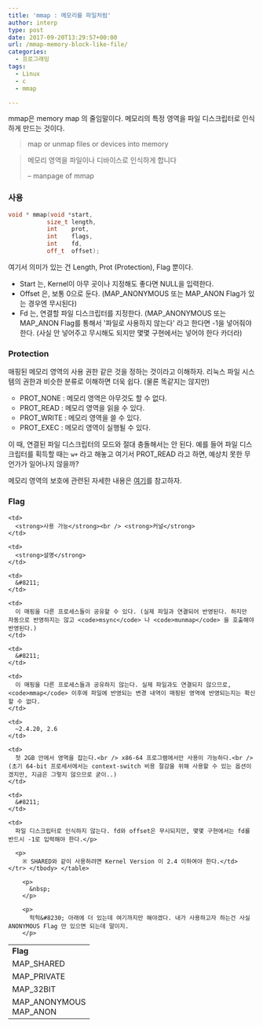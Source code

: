 ```yaml
---
title: 'mmap : 메모리를 파일처럼'
author: interp
type: post
date: 2017-09-20T13:29:57+00:00
url: /mmap-memory-block-like-file/
categories:
  - 프로그래밍
tags:
  - Linux
  - c
  - mmap

---
```

mmap은 memory map 의 줄임말이다. 메모리의 특정 영역을 파일 디스크립터로 인식하게 만드는 것이다.

> map or unmap files or devices into memory
  
> 메모리 영역을 파일이나 디바이스로 인식하게 합니다
> 
> &#8211; manpage of mmap

### 사용

```cpp
void * mmap(void *start, 
           size_t length, 
           int    prot, 
           int    flags, 
           int    fd, 
           off_t  offset);
```

여기서 의미가 있는 건 Length, Prot (Protection), Flag 뿐이다.

  * Start 는, Kernel이 아무 곳이나 지정해도 좋다면 NULL을 입력한다.
  * Offset 은, 보통 0으로 둔다. (MAP\_ANONYMOUS 또는 MAP\_ANON Flag가 있는 경우엔 무시된다)
  * Fd 는, 연결할 파일 디스크립터를 지정한다. (MAP\_ANONYMOUS 또는 MAP\_ANON Flag를 통해서 '파일로 사용하지 않는다' 라고 한다면 -1을 넣어줘야 한다. (사실 안 넣어주고 무시해도 되지만 몇몇 구현에서는 넣어야 한다 카더라)

### Protection

매핑된 메모리 영역의 사용 권한 같은 것을 정하는 것이라고 이해하자. 리눅스 파일 시스템의 권한과 비슷한 분류로 이해하면 더욱 쉽다. (물론 똑같지는 않지만)

<ul style="list-style-type: circle;">
  <li>
    PROT_NONE : 메모리 영역은 아무것도 할 수 없다.
  </li>
  <li>
    PROT_READ : 메모리 영역을 읽을 수 있다.
  </li>
  <li>
    PROT_WRITE : 메모리 영역을 쓸 수 있다.
  </li>
  <li>
    PROT_EXEC : 메모리 영역이 실행될 수 있다.
  </li>
</ul>

이 때, 연결된 파일 디스크립터의 모드와 절대 충돌해서는 안 된다. 예를 들어 파일 디스크립터를 획득할 때는 `w+` 라고 해놓고 여기서 PROT_READ 라고 하면, 예상치 못한 무언가가 일어나지 않을까?

메모리 영역의 보호에 관련된 자세한 내용은 [여기][1]를 참고하자.

### Flag

<table>
  <tr>
    <td>
      <strong>Flag</strong>
    </td>
    
    <td>
      <strong>사용 가능</strong><br /> <strong>커널</strong>
    </td>
    
    <td>
      <strong>설명</strong>
    </td>
  </tr>
  
  <tr>
    <td>
      MAP_SHARED
    </td>
    
    <td>
      &#8211;
    </td>
    
    <td>
      이 매핑을 다른 프로세스들이 공유할 수 있다. (실제 파일과 연결되어 반영된다. 하지만 자동으로 반영하지는 않고 <code>msync</code> 나 <code>munmap</code> 을 호출해야 반영된다.)
    </td>
  </tr>
  
  <tr>
    <td>
      MAP_PRIVATE
    </td>
    
    <td>
      &#8211;
    </td>
    
    <td>
      이 매핑을 다른 프로세스들과 공유하지 않는다. 실제 파일과도 연결되지 않으므로, <code>mmap</code> 이후에 파일에 반영되는 변경 내역이 매핑된 영역에 반영되는지는 확신할 수 없다.
    </td>
  </tr>
  
  <tr>
    <td>
      MAP_32BIT
    </td>
    
    <td>
      ~2.4.20, 2.6
    </td>
    
    <td>
      첫 2GB 안에서 영역을 잡는다.<br /> x86-64 프로그램에서만 사용이 가능하다.<br /> (초기 64-bit 프로세서에서는 context-switch 비용 절감을 위해 사용할 수 있는 옵션이겠지만, 지금은 그렇지 않으므로 굳이..)
    </td>
  </tr>
  
  <tr>
    <td>
      MAP_ANONYMOUS<br /> MAP_ANON
    </td>
    
    <td>
      &#8211;
    </td>
    
    <td>
      파일 디스크립터로 인식하지 않는다. fd와 offset은 무시되지만, 몇몇 구현에서는 fd를 반드시 -1로 입력해야 한다.</p> 
      
      <p>
        ※ SHARED와 같이 사용하려면 Kernel Version 이 2.4 이하여야 한다.</td> </tr> </tbody> </table> 
        
        <p>
          &nbsp;
        </p>
        
        <p>
          헉헉&#8230; 아래에 더 있는데 여기까지만 해야겠다. 내가 사용하고자 하는건 사실 ANONYMOUS Flag 만 있으면 되는데 말이지.
        </p>

 [1]: http://man7.org/linux/man-pages/man2/mprotect.2.html

